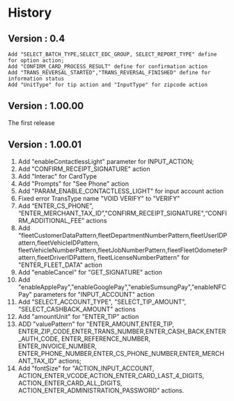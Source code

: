 # History
## Version :  0.4
    Add "SELECT_BATCH_TYPE,SELECT_EDC_GROUP, SELECT_REPORT_TYPE" define for option action;
    Add "CONFIRM_CARD_PROCESS_RESULT" define for confirmation action
    Add "TRANS_REVERSAL_STARTED","TRANS_REVERSAL_FINISHED" define for information status
    Add "UnitType" for tip action and "InputType" for zipcode action

## Version :  1.00.00
   The first release

## Version :  1.00.01
   1. Add "enableContactlessLight" parameter for INPUT_ACTION;
   2. Add "CONFIRM_RECEIPT_SIGNATURE" action
   3. Add "Interac" for CardType
   4. Add "Prompts" for "See Phone" action
   5. Add "PARAM_ENABLE_CONTACTLESS_LIGHT" for input account action
   6. Fixed error TransType name "VOID VERIFY" to "VERIFY"
   7. Add “ENTER_CS_PHONE”, “ENTER_MERCHANT_TAX_ID”,"CONFIRM_RECEIPT_SIGNATURE",“CONFIRM_ADDITIONAL_FEE” actions
   8. Add "fleetCustomerDataPattern,fleetDepartmentNumberPattern,fleetUserIDPattern,fleetVehicleIDPattern,
          fleetVehicleNumberPattern,fleetJobNumberPattern,fleetFleetOdometerPattern,fleetDriverIDPattern,
          fleetLicenseNumberPattern" for "ENTER_FLEET_DATA" action
   9. Add "enableCancel" for "GET_SIGNATURE" action
   10. Add "enableApplePay","enableGooglePay","enableSumsungPay","enableNFCPay" parameters for "INPUT_ACCOUNT" action
   11. Add "SELECT_ACCOUNT_TYPE", "SELECT_TIP_AMOUNT", "SELECT_CASHBACK_AMOUNT" actions
   12. Add "amountUnit" for "ENTER_TIP" action
   13. ADD "valuePattern" for "ENTER_AMOUNT,ENTER_TIP, ENTER_ZIP_CODE,ENTER_TRANS_NUMBER,ENTER_CASH_BACK,ENTER_AUTH_CODE,
        ENTER_REFERENCE_NUMBER, ENTER_INVOICE_NUMBER, ENTER_PHONE_NUMBER,ENTER_CS_PHONE_NUMBER,ENTER_MERCHANT_TAX_ID" actions;
   14. Add "fontSize" for "ACTION_INPUT_ACCOUNT, ACTION_ENTER_VCODE,ACTION_ENTER_CARD_LAST_4_DIGITS,
           ACTION_ENTER_CARD_ALL_DIGITS, ACTION_ENTER_ADMINISTRATION_PASSWORD" actions.
